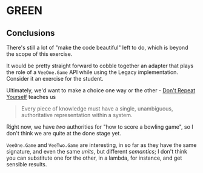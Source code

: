 # GREEN

## Conclusions

There's still a lot of "make the code beautiful" left to do, which
is beyond the scope of this exercise.

It would be pretty straight forward to cobble together an adapter
that plays the role of a `VeeOne.Game` API while using the Legacy
implementation.  Consider it an exercise for the student.

Ultimately, we'd want to make a choice one way or the other -
[Don't Repeat Yourself][1] teaches us

> Every piece of knowledge must have a single, unambiguous, 
> authoritative representation within a system. 

Right now, we have _two_ authorities for "how to score a bowling game",
so I don't think we are quite at the done stage yet.

`VeeOne.Game` and `VeeTwo.Game` are interesting, in so far as they
have the same signature, and even the same _units_, but different
_semantics_; I don't think you can substitute one for the other,
in a lambda, for instance, and get sensible results.

[1]: http://wiki.c2.com/?DontRepeatYourself
